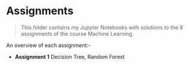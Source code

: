 # Assignments

> This folder contains my Jupyter Notebooks with solutions to the 8 assignments of the course Machine Learning. 

An overview of each assignment:-
- **Assignment 1**  Decision Tree, Random Forest 


